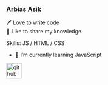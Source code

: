 ###  Arbias Asik
🖊️ Love to write code     
🎤 Like to share my knowledge



Skills:   JS / HTML / CSS

- 🌱 I’m currently learning JavaScript 


[<img src='https://cdn.jsdelivr.net/npm/simple-icons@3.0.1/icons/github.svg' alt='github' height='40'>](https://github.com/arbias-asik)  

